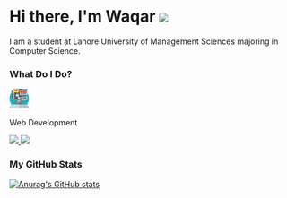 # Hi there, I'm Waqar <img src="https://media.giphy.com/media/hvRJCLFzcasrR4ia7z/giphy.gif" width="25px">

I am a student at Lahore University of Management Sciences majoring in Computer Science.

<h3>What Do I Do?</h3>

<div>
<img src="webdevelopment.png" width="35px" height="35px" float="left" display="inline-block">
    <p float="right" display="inline-block">Web Development</p>

</div>

<a href="https://www.instagram.com/" target="_blank">
    <img src="https://img.shields.io/badge/Instagram-E4405F?style=for-the-badge&logo=instagram&logoColor=white" />
</a>

<a href="https://www.linkedin.com/in/waqar-ul-haq-khatana-7a4168168/" target="_blank">
    <img src="https://img.shields.io/badge/linkedin-%230077B5.svg?&style=for-the-badge&logo=linkedin&logoColor=white" />
</a>

### My GitHub Stats
[![Anurag's GitHub stats](https://github-readme-stats.vercel.app/api?username=WaqarKhatana220&theme=gotham)](https://github.com/anuraghazra/github-readme-stats)



